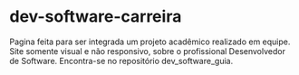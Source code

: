 # dev-software-carreira
Pagina feita para ser integrada um projeto acadêmico realizado em equipe. Site somente visual e não responsivo, sobre o profissional Desenvolvedor de  Software. Encontra-se no repositório dev_software_guia.
